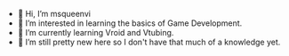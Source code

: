 - 👋 Hi, I’m msqueenvi
- 👀 I’m interested in learning the basics of Game Development.
- 🌱 I’m currently learning Vroid and Vtubing.
- 💞️ I’m still pretty new here so I don't have that much of a knowledge yet. 
<!---
msqueenvi/msqueenvi is a ✨ special ✨ repository because its `README.md` (this file) appears on your GitHub profile.
You can click the Preview link to take a look at your changes.
--->
